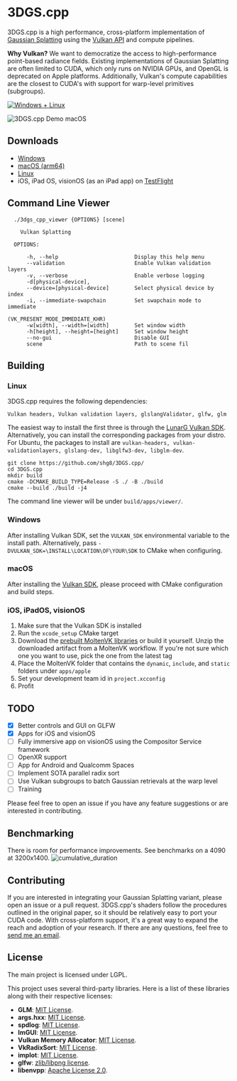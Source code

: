 # 3DGS.cpp

3DGS.cpp is a high performance, cross-platform implementation
of [Gaussian Splatting](https://repo-sam.inria.fr/fungraph/3d-gaussian-splatting/) using
the [Vulkan API](https://www.khronos.org/vulkan/) and compute pipelines.

**Why Vulkan?** We want to democratize the access to high-performance point-based radiance fields.
Existing implementations of Gaussian Splatting are often limited to CUDA, which only runs on NVIDIA GPUs, 
and OpenGL is deprecated on Apple platforms. Additionally, Vulkan's compute capabilities are the closest to CUDA's 
with support for warp-level primitives (subgroups).

[![Windows + Linux](https://github.com/shg8/3DGS.cpp/actions/workflows/cmake-multi-platform.yml/badge.svg?branch=main)](https://github.com/shg8/3DGS.cpp/actions/workflows/cmake-multi-platform.yml)

![3DGS.cpp Demo macOS](https://github.com/shg8/3DGS.cpp/assets/38004233/66542056-ce30-4998-a612-dd4f6792599e)

## Downloads
* [Windows](https://github.com/shg8/3DGS.cpp/releases/download/nightly/3dgs_viewer-windows-latest-amd64-nightly)
* [macOS (arm64)](https://github.com/shg8/3DGS.cpp/releases/download/nightly/3dgs_viewer-macos-14-arm64-nightly)
* [Linux](https://github.com/shg8/3DGS.cpp/releases/download/nightly/3dgs_viewer-ubuntu-latest-amd64-nightly)
* iOS, iPad OS, visionOS (as an iPad app) on [TestFlight](https://testflight.apple.com/join/0WzabeP7)

## Command Line Viewer

```
  ./3dgs_cpp_viewer {OPTIONS} [scene]

    Vulkan Splatting

  OPTIONS:

      -h, --help                        Display this help menu
      --validation                      Enable Vulkan validation layers
      -v, --verbose                     Enable verbose logging
      -d[physical-device],
      --device=[physical-device]        Select physical device by index
      -i, --immediate-swapchain         Set swapchain mode to immediate
                                        (VK_PRESENT_MODE_IMMEDIATE_KHR)
      -w[width], --width=[width]        Set window width
      -h[height], --height=[height]     Set window height
      --no-gui                          Disable GUI
      scene                             Path to scene fil
```

## Building
### Linux

3DGS.cpp requires the following dependencies:

`Vulkan headers, Vulkan validation layers, glslangValidator, glfw, glm`

The easiest way to install the first three is through the [LunarG Vulkan SDK](https://www.lunarg.com/vulkan-sdk/).
Alternatively, you can install the corresponding packages from your distro. For Ubuntu, the packages to install
are `vulkan-headers, vulkan-validationlayers, glslang-dev, libglfw3-dev, libglm-dev`.

```
git clone https://github.com/shg8/3DGS.cpp/
cd 3DGS.cpp
mkdir build
cmake -DCMAKE_BUILD_TYPE=Release -S ./ -B ./build
cmake --build ./build -j4
```
The command line viewer will be under `build/apps/viewer/`.
### Windows

After installing Vulkan SDK, set the `VULKAN_SDK` environmental variable to the install path. Alternatively,
pass `-DVULKAN_SDK=\INSTALL\LOCATION\OF\YOUR\SDK` to CMake when configuring.

### macOS
After installing the [Vulkan SDK](https://www.lunarg.com/vulkan-sdk/), please proceed with CMake configuration and build steps.

### iOS, iPadOS, visionOS
1. Make sure that the Vulkan SDK is installed
2. Run the `xcode_setup` CMake target
3. Download the [prebuilt MoltenVK libraries](https://github.com/KhronosGroup/MoltenVK/actions) or build it yourself. Unzip the downloaded artifact from a MoltenVK workflow. If you're not sure which one you want to use, pick the one from the latest tag
4. Place the MoltenVK folder that contains the `dynamic`, `include`, and `static` folders under `apps/apple`
5. Set your development team id in `project.xcconfig`
6. Profit

## TODO

- [x] Better controls and GUI on GLFW
- [x] Apps for iOS and visionOS
- [ ] Fully immersive app on visionOS using the Compositor Service framework
- [ ] OpenXR support
- [ ] App for Android and Qualcomm Spaces
- [ ] Implement SOTA parallel radix sort
- [ ] Use Vulkan subgroups to batch Gaussian retrievals at the warp level
- [ ] Training

Please feel free to open an issue if you have any feature suggestions or are interested in contributing.

## Benchmarking
There is room for performance improvements. See benchmarks on a 4090 at 3200x1400.
![cumulative_duration](https://github.com/shg8/3DGS.cpp/assets/38004233/91e6a082-95ec-430d-bbbb-cbb3f63795e0)

## Contributing
If you are interested in integrating your Gaussian Splatting variant, please open an issue or a pull request.
3DGS.cpp's shaders follow the procedures outlined in the original paper, so it should be relatively
easy to port your CUDA code. With cross-platform support, it's a great way to expand the reach and adoption of your research.
If there are any questions, feel free to [send me an email](mailto:me@stevengao.net).

## License

The main project is licensed under LGPL.

This project uses several third-party libraries. Here is a list of these libraries along with their respective licenses:

- **GLM**: [MIT License](https://opensource.org/licenses/MIT).
- **args.hxx**: [MIT License](https://opensource.org/licenses/MIT).
- **spdlog**: [MIT License](https://opensource.org/licenses/MIT).
- **ImGUI**: [MIT License](https://opensource.org/licenses/MIT).
- **Vulkan Memory Allocator**: [MIT License](https://opensource.org/licenses/MIT).
- **VkRadixSort**: [MIT License](https://opensource.org/licenses/MIT).
- **implot**: [MIT License](https://opensource.org/licenses/MIT).
- **glfw**: [zlib/libpng license](https://www.glfw.org/license.html).
- **libenvpp**: [Apache License 2.0](https://www.apache.org/licenses/LICENSE-2.0).
